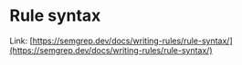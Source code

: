 # Rule syntax

Link: [https://semgrep.dev/docs/writing-rules/rule-syntax/](https://semgrep.dev/docs/writing-rules/rule-syntax/)

